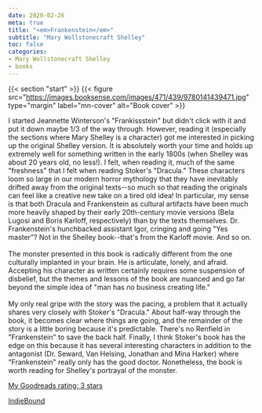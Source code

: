 ```yaml
---
date: 2020-02-26
meta: true
title: "<em>Frankenstein</em>"
subtitle: "Mary Wollstonecraft Shelley"
toc: false
categories:
- Mary Wollstonecraft Shelley
- books
---
```


{{< section "start" >}}
{{< figure src="https://images.booksense.com/images/471/439/9780141439471.jpg" type="margin" label="mn-cover" alt="Book cover" >}}

I started Jeannette Winterson's "Frankissstein" but didn't click with it and put it down maybe 1/3 of the way through. However, reading it (especially the sections where Mary Shelley is a character) got me interested in picking up the original Shelley version. It is absolutely worth your time and holds up extremely well for something written in the early 1800s (when Shelley was about 20 years old, no less!). I felt, when reading it, much of the same "freshness" that I felt when reading Stoker's "Dracula." These characters loom so large in our modern horror mythology that they have inevitably drifted away from the original texts--so much so that reading the originals can feel like a creative new take on a tired old idea! In particular, my sense is that both Dracula and Frankenstein as cultural artifacts have been much more heavily shaped by their early 20th-century movie versions (Bela Lugosi and Boris Karloff, respectively) than by the texts themselves. Dr. Frankenstein's hunchbacked assistant Igor, cringing and going "Yes master"? Not in the Shelley book--that's from the Karloff movie. And so on.<br /><br />The monster presented in this book is radically different from the one culturally implanted in your brain. He is articulate, lonely, and afraid. Accepting his character as written certainly requires some suspension of disbelief, but the themes and lessons of the book are nuanced and go far beyond the simple idea of "man has no business creating life." <br /><br />My only real gripe with the story was the pacing, a problem that it actually shares very closely with Stoker's "Dracula." About half-way through the book, it becomes clear where things are going, and the remainder of the story is a little boring because it's predictable. There's no Renfield in "Frankenstein" to save the back half. Finally, I think Stoker's book has the edge on this because it has several interesting characters in addition to the antagonist (Dr. Seward, Van Helsing, Jonathan and Mina Harker) where "Frankenstein" really only has the good doctor. Nonetheless, the book is worth reading for Shelley's portrayal of the monster.

[My Goodreads rating: 3 stars](https://www.goodreads.com/review/show/3196000579)  

[IndieBound](https://www.indiebound.org/book/9780141439471)
